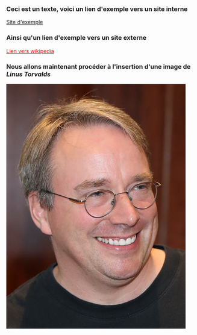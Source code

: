 ### Ceci est un texte, voici un lien d'exemple vers un site interne
<a href="https://abderzah.github.io/Introduction-GIT/tp5/exemple/exemple.html">Site d'exemple</a>

### Ainsi qu'un lien d'exemple vers un site externe
<a href="https://en.wikipedia.org/wiki/Linus_Torvalds"><font color="red">Lien vers wikipedia</font></a>

### Nous allons maintenant procéder à l'insertion d'une image de *Linus Torvalds*
![Image de Linus Torvalds](./.images/linus.jpeg "Linus Torvalds")